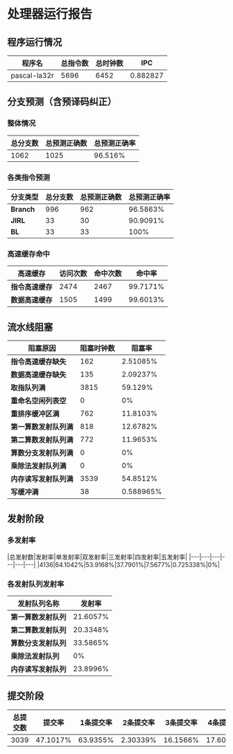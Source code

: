 # 处理器运行报告
## 程序运行情况
|程序名|总指令数|总时钟数|IPC|
|---|---|---|---|
|pascal-la32r|5696|6452|0.882827|

## 分支预测（含预译码纠正）
### 整体情况
|总分支数|总预测正确数|总预测正确率|
|---|---|---|
|1062|1025|96.516%|

### 各类指令预测
|分支类型|总分支数|总预测正确数|总预测正确率|
|---|---|---|---|
|**Branch**| 996 | 962 | 96.5863%|
|**JIRL**| 33 | 30 | 90.9091%|
|**BL**| 33 | 33 | 100%|

### 高速缓存命中
|高速缓存|访问次数|命中次数|命中率|
|---|---|---|---|
|**指令高速缓存**| 2474 | 2467 | 99.7171%|
|**数据高速缓存**| 1505 | 1499 | 99.6013%|
## 流水线阻塞
|阻塞原因|阻塞时钟数|阻塞率|
|---|---|---|
|**指令高速缓存缺失**| 162 | 2.51085%|
|**数据高速缓存缺失**| 135 | 2.09237%|
|**取指队列满**| 3815 | 59.129%|
|**重命名空闲列表空**|0 | 0%|
|**重排序缓冲区满**|762 | 11.8103%|
|**第一算数发射队列满**|818 | 12.6782%|
|**第二算数发射队列满**|772 | 11.9653%|
|**算数分支发射队列满**|0 | 0%|
|**乘除法发射队列满**|0 | 0%|
|**内存读写发射队列满**|3539 | 54.8512%|
|**写缓冲满**|38 | 0.588965%|

## 发射阶段
### 多发射率
|总发射数|发射率|单发射率|双发射率|三发射率|四发射率|五发射率|
|---|---|---|---|---|---|
|4136|64.1042%|53.9168%|37.7901%|7.5677%|0.725338%|0%|

### 各发射队列发射率
|发射队列名称|发射率|
|---|---|
|**第一算数发射队列**|21.6057%|
|**第二算数发射队列**|20.3348%|
|**算数分支发射队列**|33.5865%|
|**乘除法发射队列**|0%|
|**内存读写发射队列**|23.8996%|

## 提交阶段
|总提交数|提交率|1条提交率|2条提交率|3条提交率|4条提交率|
|---|---|---|---|---|---|
|3039|47.1017%|63.9355%|2.30339%|16.1566%|17.6045%|
